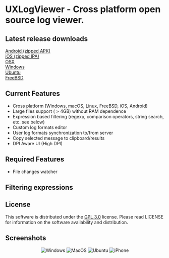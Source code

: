 
# UXLogViewer - Cross platform open source log viewer.

## Latest release downloads
<p>
	<a href="https://github.com/os-v/UXLogViewer/files/5751753/UXLogViewer-1.0.1-Android.zip">Android (zipped APK)</a><br>
	<a href="https://github.com/os-v/UXLogViewer/files/5751495/UXLogViewer-1.0.1-iOS.zip">iOS (zipped IPA)</a><br>
	<a href="https://github.com/os-v/UXLogViewer/files/5759849/UXLogViewer-1.0.1-MacOS.zip">OSX</a><br>
	<a href="https://github.com/os-v/UXLogViewer/files/5751307/UXLogViewer-1.0.1-Windows.zip">Windows</a><br>
	<a href="https://github.com/os-v/UXLogViewer/files/5751853/UXLogViewer-1.0.1-Ubuntu.zip">Ubuntu</a><br>
	<a href="https://github.com/os-v/UXLogViewer/files/5751292/UXLogViewer-1.0.1-FreeBSD.zip">FreeBSD</a><br>
</p>


## Current Features
- Cross platform (Windows, macOS, Linux, FreeBSD, iOS, Android)
- Large files support ( > 4GB) without RAM dependence
- Expression based filtering (regexp, comparison operators, string search, etc. see below)
- Custom log formats editor
- User log formats synchronization to/from server
- Copy selected message to clipboard/results
- DPI Aware UI (High DPI)

## Required Features
- File changes watcher

## Filtering expressions

## License
This software is distributed under the [GPL 3.0](https://github.com/os-v/UXLogViewer/blob/master/LICENSE) license. Please read LICENSE for information on the software availability and distribution.

## Screenshots
<p align="center">
	<img alt="Windows" src="https://user-images.githubusercontent.com/73893487/103376282-d334a480-4b0e-11eb-911f-f72e6d1535af.png"/>
	<img alt="MacOS" src="https://user-images.githubusercontent.com/73893487/103451836-7ea24c80-4cfb-11eb-9567-5bc59cb808e0.png"/>
	<img alt="Ubuntu" src="https://user-images.githubusercontent.com/73893487/103376284-d465d180-4b0e-11eb-906e-aefe25585e48.png"/>
	<img alt="iPhone" src="https://user-images.githubusercontent.com/73893487/103376525-72f23280-4b0f-11eb-9754-d0ff84635594.png"/>
</p>



